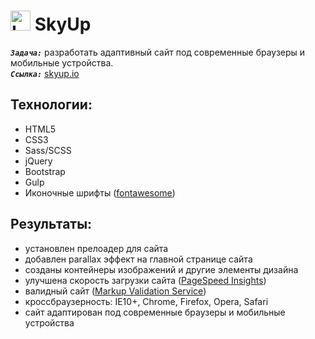 
<h1>
  <img 
    src="https://image.flaticon.com/icons/svg/660/660475.svg" 
    height="32"
    alt="LOGO"/>
    SkyUp
</h1> 

<strong><em>`Задача:`</em></strong> разработать адаптивный сайт под современные браузеры и мобильные устройства.<br>
<strong><em>`Ссылка:`</em></strong> <a href="https://kibo13.github.io/wbk-skyup/" target="_blank"> skyup.io</a>

## Технологии:
* HTML5
* CSS3
* Sass/SCSS
* jQuery
* Bootstrap
* Gulp
* Иконочные шрифты (<a href="https://fontawesome.com/">fontawesome</a>)

## Результаты:
* установлен прелоадер для сайта
* добавлен parallax эффект на главной странице сайта
* созданы контейнеры изображений и другие элементы дизайна
* улучшена скорость загрузки сайта (<a href="https://developers.google.com/speed/pagespeed/insights/?hl=RU">PageSpeed Insights</a>)
* валидный сайт (<a href="https://validator.w3.org/">Markup Validation Service</a>)
* кроссбраузерность: IE10+, Chrome, Firefox, Opera, Safari
* сайт адаптирован под современные браузеры и мобильные устройства
